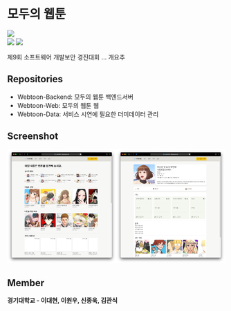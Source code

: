 # 모두의 웹툰

<a href="https://securecoding.software"/><img src="https://img.shields.io/badge/소개딩%20해커톤%20시즌4-최우수-9cf"/></a> <br>
<img src="https://img.shields.io/badge/React-61DAFB?style=flat&logo=React&logoColor=white"/>
<img src="https://img.shields.io/badge/MariaDB-003545?style=flat&logo=MariaDB&logoColor=white"/>

제9회 소프트웨어 개발보안 경진대회 ... 개요추

## Repositories

- Webtoon-Backend: 모두의 웹툰 백엔드서버
- Webtoon-Web: 모두의 웹툰 웹
- Webtoon-Data: 서비스 시연에 필요한 더미데이터 관리

## Screenshot

<div align="center">
  <img src = "/profile/screenshot/main.png" width = "50%"><img src = "/profile/screenshot/page.png" width = "50%">
</div>

## Member

<b>경기대학교 - 이대현<b>, 이원우, 신종욱, 김관식
